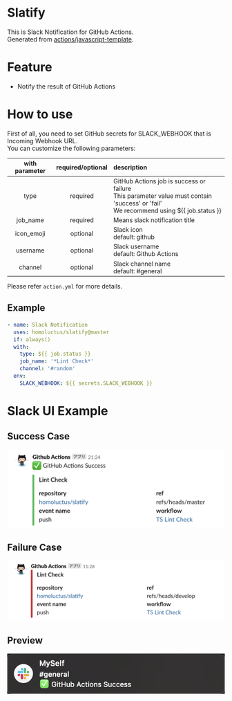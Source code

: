 # Slatify
This is Slack Notification for GitHub Actions.<br>
Generated from [actions/javascript-template](https://github.com/actions/javascript-template).

# Feature
- Notify the result of GitHub Actions

# How to use
First of all, you need to set GitHub secrets for SLACK_WEBHOOK that is Incoming Webhook URL.<br>
You can customize the following parameters:

|with parameter|required/optional|description|
|:--:|:--:|:--|
|type|required|GitHub Actions job is success or failure<br>This parameter value must contain 'success' or 'fail'<br>We recommend using ${{ job.status }}|
|job_name|required|Means slack notification title|
|icon_emoji|optional|Slack icon<br>default: github|
|username|optional|Slack username<br>default: Github Actions|
|channel|optional|Slack channel name<br>default: #general|

Please refer `action.yml` for more details.

## Example
```..github/workflows/main.yml
- name: Slack Notification
  uses: homoluctus/slatify@master
  if: always()
  with:
    type: ${{ job.status }}
    job_name: '*Lint Check*'
    channel: '#random'
  env:
    SLACK_WEBHOOK: ${{ secrets.SLACK_WEBHOOK }}
```

# Slack UI Example
## Success Case

<img src="./github_actions_success.png" alt="github actions success pattern">

## Failure Case

<img src="./github_actions_failure.png" alt="github actions failure pattern">

## Preview

<img src="./preview.png" alt="Notification Preview">
